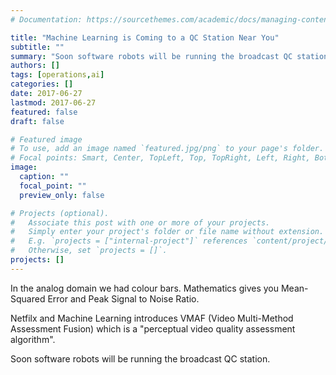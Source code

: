 ```yaml
---
# Documentation: https://sourcethemes.com/academic/docs/managing-content/

title: "Machine Learning is Coming to a QC Station Near You"
subtitle: ""
summary: "Soon software robots will be running the broadcast QC station."
authors: []
tags: [operations,ai]
categories: []
date: 2017-06-27
lastmod: 2017-06-27
featured: false
draft: false

# Featured image
# To use, add an image named `featured.jpg/png` to your page's folder.
# Focal points: Smart, Center, TopLeft, Top, TopRight, Left, Right, BottomLeft, Bottom, BottomRight.
image:
  caption: ""
  focal_point: ""
  preview_only: false

# Projects (optional).
#   Associate this post with one or more of your projects.
#   Simply enter your project's folder or file name without extension.
#   E.g. `projects = ["internal-project"]` references `content/project/deep-learning/index.md`.
#   Otherwise, set `projects = []`.
projects: []
---
```

In the analog domain we had colour bars. Mathematics gives you Mean-Squared Error and Peak Signal to Noise Ratio.

Netfilx and Machine Learning introduces VMAF (Video Multi-Method Assessment Fusion) which is a "perceptual video quality assessment algorithm".

Soon software robots will be running the broadcast QC station.
